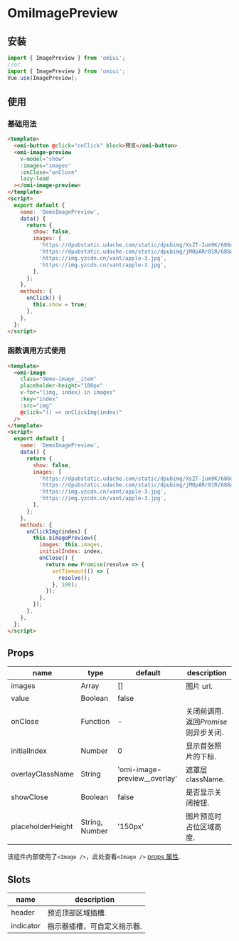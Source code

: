 # OmiImagePreview

## 安装

```js
import { ImagePreview } from 'omiui';
//or
import { ImagePreview } from 'omiui';
Vue.use(ImagePreview);
```

## 使用

### 基础用法

```html
<template>
  <omi-button @click="onClick" block>预览</omi-button>
  <omi-image-preview
    v-model="show"
    :images="images"
    :onClose="onClose"
    lazy-load
  ></omi-image-preview>
</template>
<script>
  export default {
    name: 'DemoImagePreview',
    data() {
      return {
        show: false,
        images: [
          'https://dpubstatic.udache.com/static/dpubimg/XsZT-Ium9K/686d7361ly1fpha0mpd5uj21hc0tyws2.jpg',
          'https://dpubstatic.udache.com/static/dpubimg/jM0pARr01R/686d7361ly1fpha0ncnnej21hc0zetxo.jpg',
          'https://img.yzcdn.cn/vant/apple-3.jpg',
          'https://img.yzcdn.cn/vant/apple-3.jpg',
        ],
      };
    },
    methods: {
      onClick() {
        this.show = true;
      },
    },
  };
</script>
```

### 函数调用方式使用

```html
<template>
  <omi-image
    class="demo-image__item"
    placeholder-height="180px"
    v-for="(img, index) in images"
    :key="index"
    :src="img"
    @click="() => onClickImg(index)"
  />
</template>
<script>
  export default {
    name: 'DemoImagePreview',
    data() {
      return {
        show: false,
        images: [
          'https://dpubstatic.udache.com/static/dpubimg/XsZT-Ium9K/686d7361ly1fpha0mpd5uj21hc0tyws2.jpg',
          'https://dpubstatic.udache.com/static/dpubimg/jM0pARr01R/686d7361ly1fpha0ncnnej21hc0zetxo.jpg',
          'https://img.yzcdn.cn/vant/apple-3.jpg',
          'https://img.yzcdn.cn/vant/apple-3.jpg',
        ],
      };
    },
    methods: {
      onClickImg(index) {
        this.$imagePreview({
          images: this.images,
          initialIndex: index,
          onClose() {
            return new Promise(resolve => {
              setTimeout(() => {
                resolve();
              }, 100);
            });
          },
        });
      },
    },
  };
</script>
```

## Props

| name              | type           | default                        | description                          |
| ----------------- | -------------- | ------------------------------ | ------------------------------------ |
| images            | Array          | []                             | 图片 url.                            |
| value             | Boolean        | false                          |                                      |
| onClose           | Function       | -                              | 关闭前调用. 返回*Promise*则异步关闭. |
| initialIndex      | Number         | 0                              | 显示首张照片的下标.                  |
| overlayClassName  | String         | 'omi-image-preview\_\_overlay' | 遮罩层 className.                    |
| showClose         | Boolean        | false                          | 是否显示关闭按钮.                    |
| placeholderHeight | String, Number | '150px'                        | 图片预览时占位区域高度.              |

该组件内部使用了`<Image />`，此处查看`<Image />` [props 属性]().

## Slots

| name      | description                 |
| --------- | --------------------------- |
| header    | 预览顶部区域插槽.           |
| indicator | 指示器插槽，可自定义指示器. |
